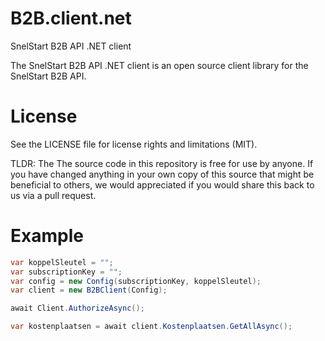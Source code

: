 # B2B.client.net
SnelStart B2B API .NET client

The SnelStart B2B API .NET client is an open source client library for the SnelStart B2B API.

# License
See the LICENSE file for license rights and limitations (MIT).

TLDR: The The source code in this repository is free for use by anyone. If you have changed anything in your own copy of this source that might be beneficial to others, we  would appreciated if you would share this back to us via a pull request.

# Example
```cs
var koppelSleutel = "";
var subscriptionKey = "";
var config = new Config(subscriptionKey, koppelSleutel);
var client = new B2BClient(Config);

await Client.AuthorizeAsync();

var kostenplaatsen = await client.Kostenplaatsen.GetAllAsync();
````